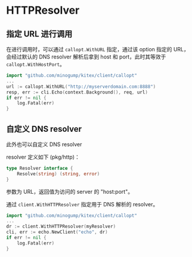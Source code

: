 # HTTPResolver

## 指定 URL 进行调用

在进行调用时，可以通过 `callopt.WithURL` 指定，通过该 option 指定的 URL，会经过默认的 DNS resolver 解析后拿到 host 和 port，此时其等效于 `callopt.WithHostPort`。

```go
import "github.com/minogump/kitex/client/callopt"
...
url := callopt.WithURL("http://myserverdomain.com:8888")
resp, err := cli.Echo(context.Background(), req, url)
if err != nil {
	log.Fatal(err)
}
```

## 自定义 DNS resolver

此外也可以自定义 DNS resolver

resolver 定义如下 (pkg/http)：

```go
type Resolver interface {
	Resolve(string) (string, error)
}
```

参数为 URL，返回值为访问的 server 的 "host:port"。

通过 `client.WithHTTPResolver` 指定用于 DNS 解析的 resolver。

```go
import "github.com/minogump/kitex/client/callopt"
...
dr := client.WithHTTPResolver(myResolver)
cli, err := echo.NewClient("echo", dr)
if err != nil {
	log.Fatal(err)
}
```
